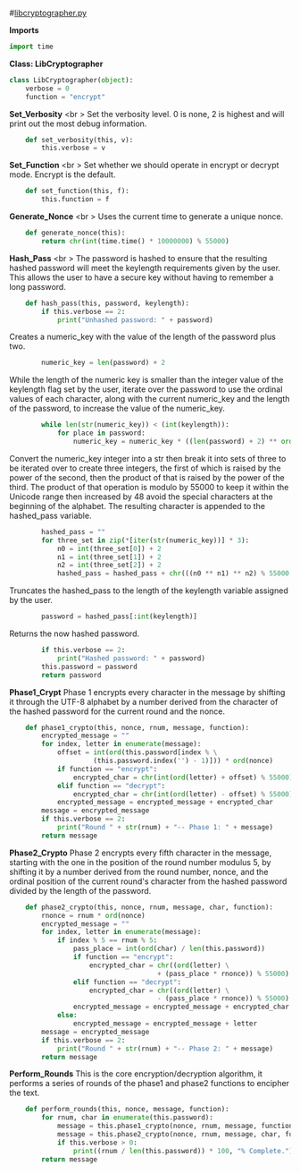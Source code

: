#[libcryptographer.py](#libcryptographer.py "save:")

__Imports__
```python
import time
```

__Class: LibCryptographer__
```python
class LibCryptographer(object):
    verbose = 0
    function = "encrypt"
```

__Set_Verbosity__ <br \>
Set the verbosity level. 0 is none, 2 is highest and will print out the most debug information.
```python
    def set_verbosity(this, v):
        this.verbose = v
```

__Set_Function__ <br \>
Set whether we should operate in encrypt or decrypt mode.  Encrypt is the default. 
```python
    def set_function(this, f):
        this.function = f
```

__Generate_Nonce__ <br \>
Uses the current time to generate a unique nonce.
```python
    def generate_nonce(this):
        return chr(int(time.time() * 10000000) % 55000)
```

__Hash_Pass__ <br \>
The password is hashed to ensure that the resulting hashed password will meet the keylength requirements given by the user. This allows the user to have a secure key without having to remember a long password.
```python
    def hash_pass(this, password, keylength):
        if this.verbose == 2:
            print("Unhashed password: " + password)
```
Creates a numeric_key with the value of the length of the password plus two.
```python
        numeric_key = len(password) + 2
```
While the length of the numeric key is smaller than the integer value of the keylength flag set by the user, iterate over the password to use the ordinal values of each character, along with the current numeric_key and the length of the password, to increase the value of the numeric_key.
```python
        while len(str(numeric_key)) < (int(keylength)):
            for place in password:
                numeric_key = numeric_key * ((len(password) + 2) ** ord(place))
```
Convert the numeric_key integer into a str then break it into sets of three to be iterated over to create three integers, the first of which is raised by the power of the second, then the product of that is raised by the power of the third. The product of that operation is modulo by 55000 to keep it within the Unicode range then increased by 48 avoid the special characters at the beginning of the alphabet. The resulting character is appended to the hashed_pass variable.
```python
        hashed_pass = ""
        for three_set in zip(*[iter(str(numeric_key))] * 3):
            n0 = int(three_set[0]) + 2
            n1 = int(three_set[1]) + 2
            n2 = int(three_set[2]) + 2
            hashed_pass = hashed_pass + chr(((n0 ** n1) ** n2) % 55000 + 48)
```
Truncates the hashed_pass to the length of the keylength variable assigned by the user.
```python
        password = hashed_pass[:int(keylength)]
```
Returns the now hashed password.
```python
        if this.verbose == 2:
            print("Hashed password: " + password)
        this.password = password
        return password
```

__Phase1_Crypt__
Phase 1 encrypts every character in the message by shifting it through the UTF-8 alphabet by a number derived from the character of the hashed password for the current round and the nonce.
```python
    def phase1_crypto(this, nonce, rnum, message, function):
        encrypted_message = ""
        for index, letter in enumerate(message):
            offset = int(ord(this.password[index % \
                     (this.password.index('') - 1)])) * ord(nonce)
            if function == "encrypt":
                encrypted_char = chr(int(ord(letter) + offset) % 55000)
            elif function == "decrypt":
                encrypted_char = chr(int(ord(letter) - offset) % 55000)
            encrypted_message = encrypted_message + encrypted_char
        message = encrypted_message
        if this.verbose == 2:
            print("Round " + str(rnum) + "-- Phase 1: " + message)
        return message
```

__Phase2_Crypto__
Phase 2 encrypts every fifth character in the message, starting with the one in the position of the round number modulus 5, by shifting it by a number derived from the round number, nonce, and the ordinal position of the current round's character from the hashed password divided by the length of the password.
```python
    def phase2_crypto(this, nonce, rnum, message, char, function):
        rnonce = rnum * ord(nonce)
        encrypted_message = ""
        for index, letter in enumerate(message):
            if index % 5 == rnum % 5:
                pass_place = int(ord(char) / len(this.password))
                if function == "encrypt":
                    encrypted_char = chr((ord(letter) \
                                     + (pass_place * rnonce)) % 55000)
                elif function == "decrypt":
                    encrypted_char = chr((ord(letter) \
                                     - (pass_place * rnonce)) % 55000)
                encrypted_message = encrypted_message + encrypted_char
            else:
                encrypted_message = encrypted_message + letter
        message = encrypted_message
        if this.verbose == 2:
            print("Round " + str(rnum) + "-- Phase 2: " + message)
        return message
```

__Perform_Rounds__
This is the core encryption/decryption algorithm, it performs a series of rounds of the phase1 and phase2 functions to encipher the text.
```python
    def perform_rounds(this, nonce, message, function):
        for rnum, char in enumerate(this.password):
            message = this.phase1_crypto(nonce, rnum, message, function)
            message = this.phase2_crypto(nonce, rnum, message, char, function)
            if this.verbose > 0:
                print((rnum / len(this.password)) * 100, "% Complete.")
        return message
```

